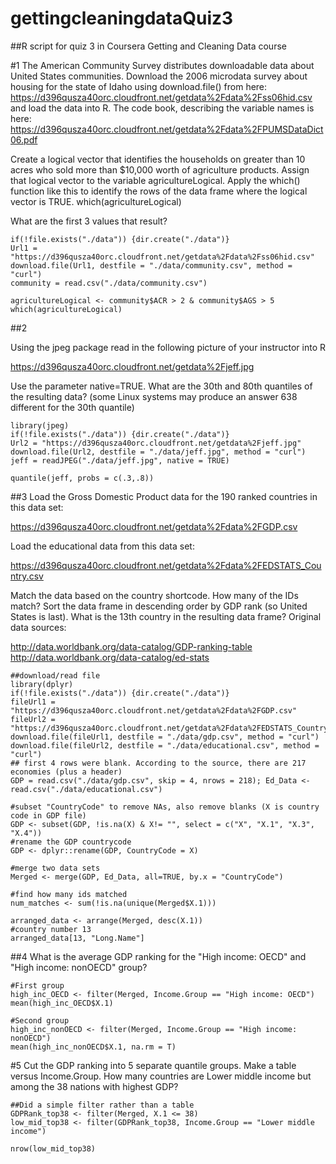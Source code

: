 # gettingcleaningdataQuiz3
##R script for quiz 3 in Coursera Getting and Cleaning Data course

#1
The American Community Survey distributes downloadable data about United States communities. Download the 2006 microdata survey about housing for the state of Idaho using download.file() from here: 
https://d396qusza40orc.cloudfront.net/getdata%2Fdata%2Fss06hid.csv
and load the data into R. The code book, describing the variable names is here:
https://d396qusza40orc.cloudfront.net/getdata%2Fdata%2FPUMSDataDict06.pdf

Create a logical vector that identifies the households on greater than 10 acres who sold more than $10,000 worth of agriculture products. Assign that logical vector to the variable agricultureLogical. Apply the which() function like this to identify the rows of the data frame where the logical vector is TRUE.
which(agricultureLogical)

What are the first 3 values that result?
```
if(!file.exists("./data")) {dir.create("./data")}
Url1 = "https://d396qusza40orc.cloudfront.net/getdata%2Fdata%2Fss06hid.csv"
download.file(Url1, destfile = "./data/community.csv", method = "curl")
community = read.csv("./data/community.csv")

agricultureLogical <- community$ACR > 2 & community$AGS > 5
which(agricultureLogical)
```
##2

Using the jpeg package read in the following picture of your instructor into R

https://d396qusza40orc.cloudfront.net/getdata%2Fjeff.jpg

Use the parameter native=TRUE. What are the 30th and 80th quantiles of the resulting data? (some Linux systems may produce an answer 638 different for the 30th quantile)
```
library(jpeg)
if(!file.exists("./data")) {dir.create("./data")}
Url2 = "https://d396qusza40orc.cloudfront.net/getdata%2Fjeff.jpg"
download.file(Url2, destfile = "./data/jeff.jpg", method = "curl")
jeff = readJPEG("./data/jeff.jpg", native = TRUE)

quantile(jeff, probs = c(.3,.8))
```
##3
Load the Gross Domestic Product data for the 190 ranked countries in this data set:
  
https://d396qusza40orc.cloudfront.net/getdata%2Fdata%2FGDP.csv

Load the educational data from this data set:
  
https://d396qusza40orc.cloudfront.net/getdata%2Fdata%2FEDSTATS_Country.csv

Match the data based on the country shortcode. How many of the IDs match? Sort the data frame in descending order by GDP rank (so United States is last). What is the 13th country in the resulting data frame?
Original data sources:
  
http://data.worldbank.org/data-catalog/GDP-ranking-table
http://data.worldbank.org/data-catalog/ed-stats

```
##download/read file
library(dplyr)
if(!file.exists("./data")) {dir.create("./data")}
fileUrl1 = "https://d396qusza40orc.cloudfront.net/getdata%2Fdata%2FGDP.csv"
fileUrl2 = "https://d396qusza40orc.cloudfront.net/getdata%2Fdata%2FEDSTATS_Country.csv"
download.file(fileUrl1, destfile = "./data/gdp.csv", method = "curl")
download.file(fileUrl2, destfile = "./data/educational.csv", method = "curl")
## first 4 rows were blank. According to the source, there are 217 economies (plus a header)
GDP = read.csv("./data/gdp.csv", skip = 4, nrows = 218); Ed_Data <- read.csv("./data/educational.csv")

#subset "CountryCode" to remove NAs, also remove blanks (X is country code in GDP file)
GDP <- subset(GDP, !is.na(X) & X!= "", select = c("X", "X.1", "X.3", "X.4"))
#rename the GDP countrycode
GDP <- dplyr::rename(GDP, CountryCode = X)

#merge two data sets
Merged <- merge(GDP, Ed_Data, all=TRUE, by.x = "CountryCode")

#find how many ids matched
num_matches <- sum(!is.na(unique(Merged$X.1)))

arranged_data <- arrange(Merged, desc(X.1))
#country number 13
arranged_data[13, "Long.Name"]
```

##4
What is the average GDP ranking for the "High income: OECD" and "High income: nonOECD" group?
```
#First group
high_inc_OECD <- filter(Merged, Income.Group == "High income: OECD")
mean(high_inc_OECD$X.1)

#Second group
high_inc_nonOECD <- filter(Merged, Income.Group == "High income: nonOECD")
mean(high_inc_nonOECD$X.1, na.rm = T)
```

#5
Cut the GDP ranking into 5 separate quantile groups. Make a table versus Income.Group. How many countries are Lower middle income but among the 38 nations with highest GDP?
```
##Did a simple filter rather than a table
GDPRank_top38 <- filter(Merged, X.1 <= 38)
low_mid_top38 <- filter(GDPRank_top38, Income.Group == "Lower middle income")

nrow(low_mid_top38)
```
